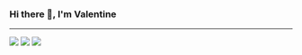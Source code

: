 ### Hi there 👋, I'm Valentine
*****
![](https://github-profile-summary-cards.vercel.app/api/cards/profile-details?username=Valentine-456&theme=nord_dark)
![](https://github-profile-summary-cards.vercel.app/api/cards/most-commit-language?username=Valentine-456&theme=nord_dark) 
![](https://github-profile-summary-cards.vercel.app/api/cards/repos-per-language?username=Valentine-456&theme=nord_dark)



<!--
**Valentine-456/Valentine-456** is a ✨ _special_ ✨ repository because its `README.md` (this file) appears on your GitHub profile.

Here are some ideas to get you started:

- 🔭 I’m currently working on ...
- 🌱 I’m currently learning ...
- 👯 I’m looking to collaborate on ...
- 🤔 I’m looking for help with ...
- 💬 Ask me about ...
- 📫 How to reach me: ...
- 😄 Pronouns: ...
- ⚡ Fun fact: ...
-->
